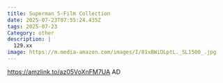 ```yaml
---
title: Superman 5-Film Collection
date: 2025-07-23T07:55:24.435Z
tags: 2025-07-23
Category: other
description: |
  129.xx
image: https://m.media-amazon.com/images/I/81xBWiOLptL._SL1500_.jpg
---
```

 https://amzlink.to/az05VoXnFM7UA
AD